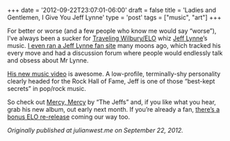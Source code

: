 +++
date = '2012-09-22T23:07:01-06:00'
draft = false
title = 'Ladies and Gentlemen, I Give You Jeff Lynne'
type = 'post'
tags = ["music", "art"]
+++

For better or worse (and a few people who know me would say “worse”), I’ve always been a sucker for <a href="http://www.travelingwilburys.com/">Traveling Wilbury/ELO</a> whiz <a href="http://julianwest.me/Blog/posts/ladies-and-gentlemen-i-give-you-jeff-lynne/">Jeff Lynne</a>’s music. <a href="http://web.archive.org/web/20001102084127/http://jeff-lynne.org/">I even ran a Jeff Lynne fan site</a> many moons ago, which tracked his every move and had a discussion forum where people would endlessly talk and obsess about Mr Lynne.<br />

<a href="http://www.rollingstone.com/music/videos/premiere-jeff-lynne-covers-soul-nugget-mercy-mercy-20120921">His new music video</a> is awesome. A low-profile, terminally-shy personality clearly headed for the Rock Hall of Fame, Jeff is one of those “best-kept secrets” in pop/rock music.<br />

So check out <a href="http://www.rollingstone.com/music/videos/premiere-jeff-lynne-covers-soul-nugget-mercy-mercy-20120921">Mercy, Mercy</a> by “The Jeffs” and, if you like what you hear, grab his new album, out early next month. If you’re already a fan, <a href="http://www.elo.biz/news/89191">there’s a bonus ELO re-release</a> coming our way too.<br />


<i>Originally published at julianwest.me on September 22, 2012.</i>